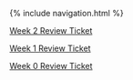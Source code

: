 {% include navigation.html %}

[Week 2 Review Ticket](https://github.com/Natalie-Beckwith/NatalieBeckwith/issues/3)

[Week 1 Review Ticket](https://github.com/Natalie-Beckwith/NatalieBeckwith/issues/2)

[Week 0 Review Ticket](https://github.com/Natalie-Beckwith/NatalieBeckwith/issues/1)

